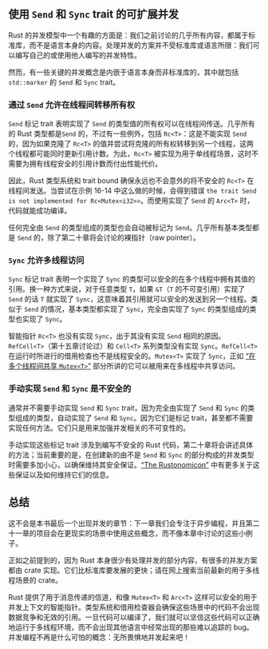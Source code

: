 ## 使用 `Send` 和 `Sync` trait 的可扩展并发

<!-- https://github.com/rust-lang/book/blob/main/src/ch16-04-extensible-concurrency-sync-and-send.md -->
<!-- commit 56ec353290429e6547109e88afea4de027b0f1a9 -->

Rust 的并发模型中一个有趣的方面是：我们之前讨论的几乎所有内容，都属于标准库，而不是语言本身的内容。处理并发的方案并不受标准库或语言所限：我们可以编写自己的或使用他人编写的并发特性。

然而，有一些关键的并发概念是内嵌于语言本身而非标准库的，其中就包括 `std::marker` 的 `Send` 和 `Sync` trait。

### 通过 `Send` 允许在线程间转移所有权

`Send` 标记 trait 表明实现了 `Send` 的类型值的所有权可以在线程间传送。几乎所有的 Rust 类型都是`Send` 的，不过有一些例外，包括 `Rc<T>`：这是不能实现 `Send` 的，因为如果克隆了 `Rc<T>` 的值并尝试将克隆的所有权转移到另一个线程，这两个线程都可能同时更新引用计数。为此，`Rc<T>` 被实现为用于单线程场景，这时不需要为拥有线程安全的引用计数而付出性能代价。

因此，Rust 类型系统和 trait bound 确保永远也不会意外的将不安全的 `Rc<T>` 在线程间发送。当尝试在示例 16-14 中这么做的时候，会得到错误 `the trait Send is not implemented for Rc<Mutex<i32>>`。而使用实现了 `Send` 的 `Arc<T>` 时，代码就能成功编译。

任何完全由 `Send` 的类型组成的类型也会自动被标记为 `Send`。几乎所有基本类型都是 `Send` 的，除了第二十章将会讨论的裸指针（raw pointer）。

### `Sync` 允许多线程访问

`Sync` 标记 trait 表明一个实现了 `Sync` 的类型可以安全的在多个线程中拥有其值的引用。换一种方式来说，对于任意类型 `T`，如果 `&T`（`T` 的不可变引用）实现了 `Send` 的话 `T` 就实现了 `Sync`，这意味着其引用就可以安全的发送到另一个线程。类似于 `Send` 的情况，基本类型都实现了 `Sync`，完全由实现了 `Sync` 的类型组成的类型也实现了 `Sync`。

智能指针 `Rc<T>` 也没有实现 `Sync`，出于其没有实现 `Send` 相同的原因。`RefCell<T>`（第十五章讨论过）和 `Cell<T>` 系列类型没有实现 `Sync`。`RefCell<T>` 在运行时所进行的借用检查也不是线程安全的。`Mutex<T>` 实现了 `Sync`，正如 [“在多个线程间共享 `Mutex<T>`”][sharing-a-mutext-between-multiple-threads] 部分所讲的它可以被用来在多线程中共享访问。

### 手动实现 `Send` 和 `Sync` 是不安全的

通常并不需要手动实现 `Send` 和 `Sync` trait，因为完全由实现了 `Send` 和 `Sync` 的类型组成的类型，自动实现了 `Send` 和 `Sync`。因为它们是标记 trait，甚至都不需要实现任何方法。它们只是用来加强并发相关的不可变性的。

手动实现这些标记 trait 涉及到编写不安全的 Rust 代码，第二十章将会讲述具体的方法；当前重要的是，在创建新的由不是 `Send` 和 `Sync` 的部分构成的并发类型时需要多加小心，以确保维持其安全保证。[“The Rustonomicon”][nomicon] 中有更多关于这些保证以及如何维持它们的信息。

## 总结

这不会是本书最后一个出现并发的章节：下一章我们会专注于异步编程，并且第二十一章的项目会在更现实的场景中使用这些概念，而不像本章中讨论的这些小例子。

正如之前提到的，因为 Rust 本身很少有处理并发的部分内容，有很多的并发方案都由 crate 实现。它们比标准库要发展的更快；请在网上搜索当前最新的用于多线程场景的 crate。

Rust 提供了用于消息传递的信道，和像 `Mutex<T>` 和 `Arc<T>` 这样可以安全的用于并发上下文的智能指针。类型系统和借用检查器会确保这些场景中的代码不会出现数据竞争和无效的引用。一旦代码可以编译了，我们就可以坚信这些代码可以正确地运行于多线程环境，而不会出现其他语言中经常出现的那些难以追踪的 bug。并发编程不再是什么可怕的概念：无所畏惧地并发起来吧！

[sharing-a-mutext-between-multiple-threads]: ch16-03-shared-state.html#在多个线程间共享-mutext
[nomicon]: https://doc.rust-lang.org/nomicon/index.html
